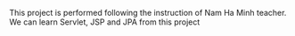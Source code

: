 This project is performed following the instruction of Nam Ha Minh teacher. We can learn Servlet, JSP and JPA from this project
